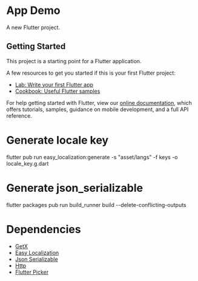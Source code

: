 # App Demo

A new Flutter project.

## Getting Started

This project is a starting point for a Flutter application.

A few resources to get you started if this is your first Flutter project:

- [Lab: Write your first Flutter app](https://flutter.dev/docs/get-started/codelab)
- [Cookbook: Useful Flutter samples](https://flutter.dev/docs/cookbook)

For help getting started with Flutter, view our
[online documentation](https://flutter.dev/docs), which offers tutorials,
samples, guidance on mobile development, and a full API reference.

# Generate locale key
flutter pub run easy_localization:generate -s "asset/langs" -f keys -o locale_key.g.dart

# Generate json_serializable
flutter packages pub run build_runner build --delete-conflicting-outputs

# Dependencies
- [GetX](https://pub.dev/packages/get)
- [Easy Localization](https://pub.dev/packages/easy_localization)
- [Json Serializable](https://pub.dev/packages/json_serializable)
- [Http](https://pub.dev/packages/http)
- [Flutter Picker](https://pub.dev/packages/flutter_picker)
